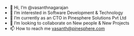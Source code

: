- 👋 Hi, I’m @vasanthnagarajan
- 👀 I’m interested in Software Development & Technology  
- 🌱 I’m currently as an CTO in Pinesphere Solutions Pvt Ltd 
- 💞️ I’m looking to collaborate on New people & New Projects 
- 📫 How to reach me vasanth@pinesphere.com

<!---
vasanthnagaraj/vasanthnagaraj is a ✨ special ✨ repository because its `README.md` (this file) appears on your GitHub profile.
You can click the Preview link to take a look at your changes.
--->
